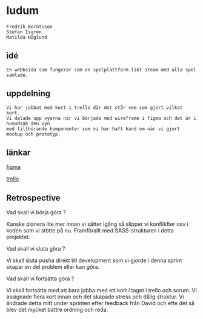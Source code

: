 # ludum

```
Fredrik Berntsson
Stefan Isgren
Matilda Höglund
```

## idé

```
En webbsida som fungerar som en spelplattform likt steam med alla spel samlade.
```

## uppdelning

```
Vi har jobbat med kort i trello där det står vem som gjort vilket kort.
Vi delade upp vyerna när vi började med wireframe i figma och det är i huvudsak den vyn
med tillhörande komponenter som vi har haft hand om när vi gjort mockup och prototyp.
```

## länkar


[figma](https://www.figma.com/file/TkLBlKlkD02CEY10EgbOBO/Designprojekt?node-id=0%3A1)

[trello](https://trello.com/invite/b/dNUUoBLB/9b8423a0a96e4a64f8734a01099aa873/uxui-projekt-3)

## Retrospective

Vad skall vi börja göra ?

Kanske planera lite mer innan vi sätter igång så slipper vi konflikfter osv i koden som vi stötte på nu. Framförallt med SASS-strukturen i detta projektet.

Vad skall vi sluta göra ? 

Vi skall sluta pusha direkt till development som vi gjorde i denna sprint skapar en del problem eller kan göra.

Vad skall vi fortsätta göra ?

Vi skall fortsätta med att bara jobba med ett kort i taget i trello och scrum. Vi assignade flera kort innan och det skapade stress och dålig struktur. Vi ändrade detta mitt under sprinten efter feedback från David och efte det så blev det mycket bättre ordning och reda.

